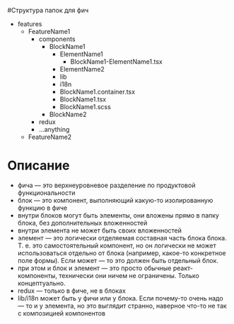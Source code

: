 #Структура папок для фич
- features
  + FeatureName1
    + components
      + BlockName1
        + ElementName1
          + BlockName1-ElementName1.tsx
        + ElementName2
        + lib
        + i18n
        + BlockName1.container.tsx
        + BlockName1.tsx
        + BlockName1.scss
      + BlockName2
    + redux
    + ...anything
  + FeatureName2

# Описание
* фича — это верхнеуровневое разделение по продуктовой функциональности
* блок — это компонент, выполняющий какую-то изолированную функцию в фиче
* внутри блоков могут быть элементы, они вложены прямо в папку блока, без дополнительных вложенностей
* внутри элемента не может быть своих вложенностей
* элемент — это логически отделяемая составная часть блока блока. Т. е. это самостоятельный компонент, но он логически не может использоваться отдельно от блока (например, какое-то конкретное поле формы). Если может — то это должен быть отдельный блок.
* при этом и блок и элемент — это просто обычные реакт-компоненты, технически они ничем не ограничены. Только концептуально.
* redux — только в фиче, не в блоках
* lib/i18n может быть у фичи или у блока. Если почему-то очень надо — то и у элемента, но это выглядит странно, наверное что-то не так с композицией компонентов
